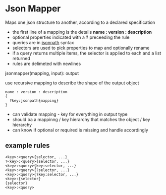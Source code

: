 # Json Mapper

Maps one json structure to another, according to a declared specification

- the first line of a mapping is the details **name : version : description**
- optional properties indicated with a **?** preceeding the rule
- queries are in [jsonpath](https://www.npmjs.com/package/jsonpath) syntax
- selectors are used to pick properties to map and optionally rename
- if a query returns multiple items, the selector is applied to each and a list returned
- rules are delimeted with newlines

jsonmapper(mapping, input): output

use recursive mapping to describe the shape of the output object

```text
name : version : description
{
  ?key:jsonpath{mapping}
}
```

- can validate mapping - key for everything in output type
- should ba a mappinng / key hierarchy that matches the object / key hierarchy
- can know if optional or required is missing and handle accordingly

## example rules

```text
<key>:<query>{selector, ...}
?<key>:<query>{selector, ...}
<key>:<query>{key:selector, ...}
<key>:<query>{?selector, ...}
<key>:<query>{?key:selector, ...}
<key>:{selector}
{selector}
<key>:<query>
```
